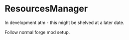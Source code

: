 # ResourcesManager
In development atm - this might be shelved at a later date.

Follow normal forge mod setup.

